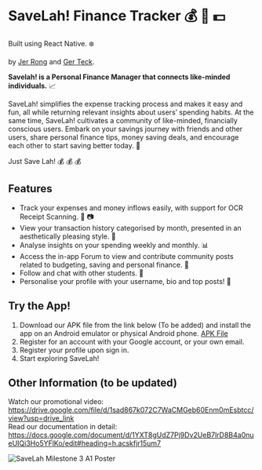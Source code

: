 # SaveLah! Finance Tracker :moneybag: :iphone: :dollar:
Built using React Native. :snowflake:
<br />

by [Jer Rong](https://github.com/CJerrong)  and [Ger Teck](https://github.com/gerteck).
<br />

**Savelah! is a Personal Finance Manager that connects like-minded individuals.** :chart_with_upwards_trend:

SaveLah! simplifies the expense tracking process and makes it easy and fun, all while returning relevant insights about users’ spending habits. At the same time, SaveLah! cultivates a community of like-minded, financially conscious users. Embark on your savings journey with friends and other users, share personal finance tips, money saving deals, and encourage each other to start saving better today. :bank: 

Just Save Lah! :moneybag: :moneybag: :moneybag:

## Features
- Track your expenses and money inflows easily, with support for OCR Receipt Scanning. :page_with_curl: :camera:
- View your transaction history categorised by month, presented in an aesthetically pleasing style. :bookmark_tabs:
- Analyse insights on your spending weekly and monthly. :bar_chart:
- Access the in-app Forum to view and contribute community posts related to budgeting, saving and personal finance. :loudspeaker:
- Follow and chat with other students. :speech_balloon:
- Personalise your profile with your username, bio and top posts! :thought_balloon:

## Try the App!
1. Download our APK file from the link below (To be added) and install the app on an Android emulator or physical Android phone.
[APK File](https://drive.google.com/file/d/1CgoEmGOv4p2iXyz5bgpiJEb9dR-ybCBt/view?usp=drive_link)
2. Register for an account with your Google account, or your own email.
3. Register your profile upon sign in.
4. Start exploring SaveLah! 

## Other Information (to be updated)
Watch our promotional video: https://drive.google.com/file/d/1sad867k072C7WaCMGeb60Enm0mEsbtcc/view?usp=drive_link 
<br />
Read our documentation in detail: https://docs.google.com/document/d/1YXT8gUdZ7Pj9Dv2UeB7lrD8B4a0nueUIQi3Ho5YFlKo/edit#heading=h.acskfjr15um7
<br />

![SaveLah Milestone 3 A1 Poster](https://github.com/gerteck/SaveLah/assets/111064611/e093673f-cd94-4084-9f07-d234a6939906)
